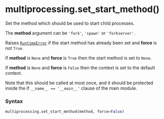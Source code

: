 # multiprocessing.set_start_method()

Set the method which should be used to start child processes.

The **method** argument can be `'fork'`, `'spawn'` or `'forkserver'`. 

Raises [`RuntimeError`](/exceptions/RuntimeError.md) if the start method has already been set and **force** is not `True`.

If **method** is `None` and **force** is `True` then the start method is set to `None`.

If **method** is `None` and **force** is `False` then the context is set to the default context.

Note that this should be called at most once, and it should be protected inside the if `__name__ == '__main__'` clause of the main module.

### Syntax

```python
multiprocessing.set_start_method(method, force=False)
```